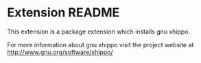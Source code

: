 # Extension README

This extension is a package extension which installs gnu xhippo.

For more information about gnu xhippo visit the project website at
http://www.gnu.org/software/xhippo/

